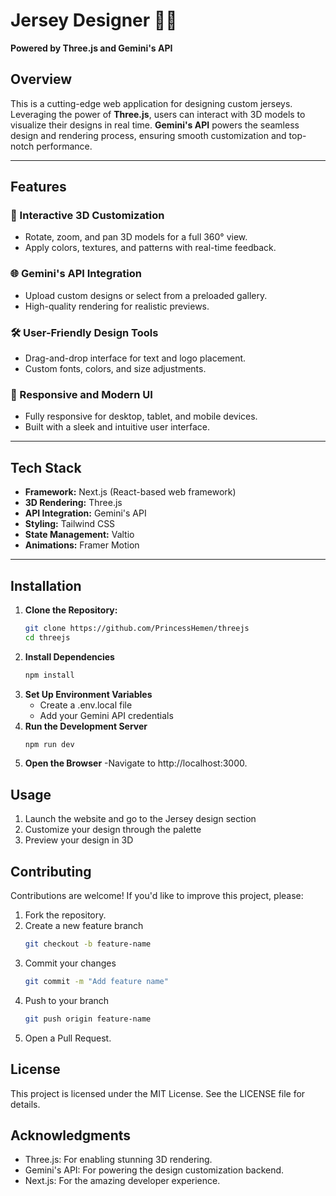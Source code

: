 # Jersey Designer 🎨👕

**Powered by Three.js and Gemini's API**

## Overview

This is a cutting-edge web application for designing custom jerseys. Leveraging the power of **Three.js**, users can interact with 3D models to visualize their designs in real time. **Gemini's API** powers the seamless design and rendering process, ensuring smooth customization and top-notch performance.

---

## Features

### 🎨 Interactive 3D Customization

- Rotate, zoom, and pan 3D models for a full 360° view.
- Apply colors, textures, and patterns with real-time feedback.

### 🌐 Gemini's API Integration

- Upload custom designs or select from a preloaded gallery.
- High-quality rendering for realistic previews.

### 🛠️ User-Friendly Design Tools

- Drag-and-drop interface for text and logo placement.
- Custom fonts, colors, and size adjustments.

### 📱 Responsive and Modern UI

- Fully responsive for desktop, tablet, and mobile devices.
- Built with a sleek and intuitive user interface.

---

## Tech Stack

- **Framework:** Next.js (React-based web framework)
- **3D Rendering:** Three.js
- **API Integration:** Gemini's API
- **Styling:** Tailwind CSS
- **State Management:** Valtio
- **Animations:** Framer Motion

---

## Installation

1. **Clone the Repository:**
   ```bash
   git clone https://github.com/PrincessHemen/threejs
   cd threejs
   ```
2. **Install Dependencies**
   ```bash
   npm install
   ```
3. **Set Up Environment Variables**
   - Create a .env.local file
   - Add your Gemini API credentials
4. **Run the Development Server**
   ```bash
   npm run dev
   ```
5. **Open the Browser**
   -Navigate to http://localhost:3000.

## Usage

1. Launch the website and go to the Jersey design section
2. Customize your design through the palette
3. Preview your design in 3D

## Contributing

Contributions are welcome! If you'd like to improve this project, please:

1. Fork the repository.
2. Create a new feature branch
   ```bash
   git checkout -b feature-name
   ```
3. Commit your changes
   ```bash
   git commit -m "Add feature name"
   ```
4. Push to your branch
   ```bash
   git push origin feature-name
   ```
5. Open a Pull Request.

## License

This project is licensed under the MIT License. See the LICENSE file for details.

## Acknowledgments

- Three.js: For enabling stunning 3D rendering.
- Gemini's API: For powering the design customization backend.
- Next.js: For the amazing developer experience.
